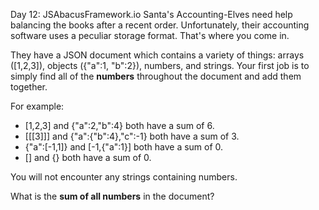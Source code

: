 Day 12: JSAbacusFramework.io
Santa's Accounting-Elves need help balancing the books after a recent order. Unfortunately, their accounting 
software uses a peculiar storage format. That's where you come in.

They have a JSON document which contains a variety of things: arrays ([1,2,3]), objects ({"a":1, "b":2}), 
numbers, and strings. Your first job is to simply find all of the **numbers** throughout the document and add 
them together.

For example:

* [1,2,3] and {"a":2,"b":4} both have a sum of 6.
* [[[3]]] and {"a":{"b":4},"c":-1} both have a sum of 3.
* {"a":[-1,1]} and [-1,{"a":1}] both have a sum of 0.
* [] and {} both have a sum of 0.

You will not encounter any strings containing numbers.

What is the **sum of all numbers** in the document?